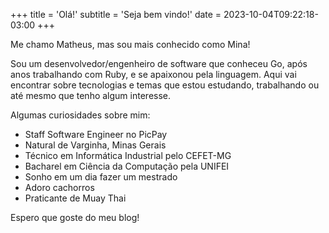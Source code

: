 +++
title = 'Olá!'
subtitle = 'Seja bem vindo!'
date = 2023-10-04T09:22:18-03:00
+++

Me chamo Matheus, mas sou mais conhecido como Mina!

Sou um desenvolvedor/engenheiro de software que conheceu Go, após anos trabalhando com Ruby, e se apaixonou pela linguagem. Aqui vai encontrar sobre tecnologias e temas que estou estudando, trabalhando ou até mesmo que tenho algum interesse.

Algumas curiosidades sobre mim:
- Staff Software Engineer no PicPay
- Natural de Varginha, Minas Gerais
- Técnico em Informática Industrial pelo CEFET-MG
- Bacharel em Ciência da Computação pela UNIFEI
- Sonho em um dia fazer um mestrado
- Adoro cachorros
- Praticante de Muay Thai

Espero que goste do meu blog!
